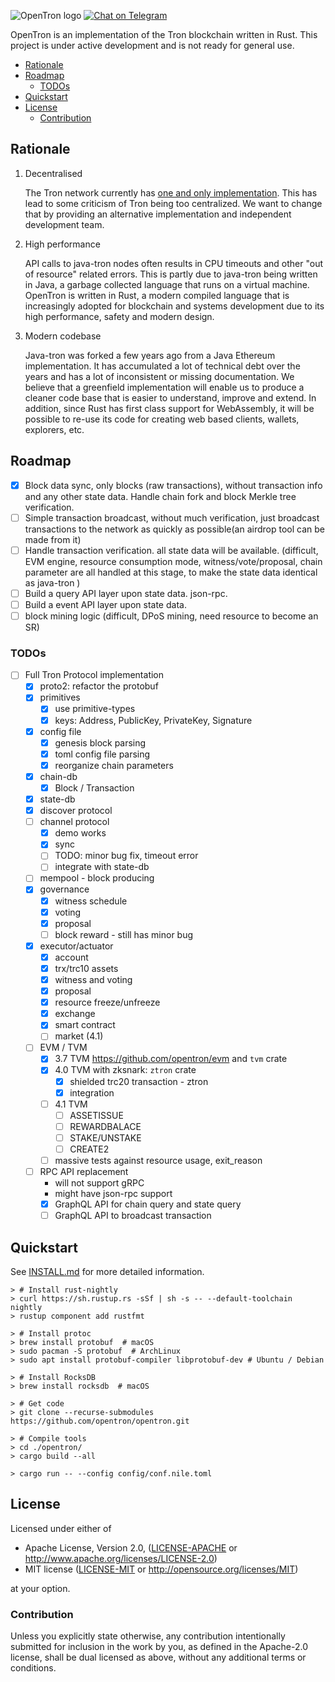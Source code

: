 ![OpenTron logo](https://github.com/opentron/press-kit/raw/master/logos/logo-w-typeface-white-1100x300.png)
[![Chat on Telegram](https://img.shields.io/badge/opentron-Chat%20on%20Telegram-blue)](https://t.me/opentron)

OpenTron is an implementation of the Tron blockchain written in Rust. This project is under active development and is
not ready for general use.

<!-- START doctoc generated TOC please keep comment here to allow auto update -->
<!-- DON'T EDIT THIS SECTION, INSTEAD RE-RUN doctoc TO UPDATE -->

- [Rationale](#rationale)
- [Roadmap](#roadmap)
  - [TODOs](#todos)
- [Quickstart](#quickstart)
- [License](#license)
  - [Contribution](#contribution)

<!-- END doctoc generated TOC please keep comment here to allow auto update -->

## Rationale

1. Decentralised

   The Tron network currently has [one and only implementation](https://github.com/tronprotocol/java-tron). This
   has lead to some criticism of Tron being too centralized. We want to change that by providing an alternative
   implementation and independent development team.

2. High performance

   API calls to java-tron nodes often results in CPU timeouts and other "out of resource" related errors. This is partly
   due to java-tron being written in Java, a garbage collected language that runs on a virtual machine. OpenTron is
   written in Rust, a modern compiled language that is increasingly adopted for blockchain and systems development due
   to its high performance, safety and modern design.

3. Modern codebase

   Java-tron was forked a few years ago from a Java Ethereum implementation. It has accumulated a lot of technical debt
   over the years and has a lot of inconsistent or missing documentation. We believe that a greenfield implementation
   will enable us to produce a cleaner code base that is easier to understand, improve and extend. In addition, since
   Rust has first class support for WebAssembly, it will be possible to re-use its code for creating web based clients,
   wallets, explorers, etc.

## Roadmap

- [x] Block data sync, only blocks (raw transactions), without transaction info and any other state data. Handle chain fork and block Merkle tree verification.
- [ ] Simple transaction broadcast, without much verification, just broadcast transactions to the network as quickly as possible(an airdrop tool can be made from it)
- [ ] Handle transaction verification. all state data will be available. (difficult, EVM engine, resource consumption mode, witness/vote/proposal, chain parameter are all handled at this stage, to make the state data identical as java-tron )
- [ ] Build a query API layer upon state data. json-rpc.
- [ ] Build a event API layer upon state data.
- [ ] block mining logic (difficult, DPoS mining, need resource to become an SR)

### TODOs

- [ ] Full Tron Protocol implementation
  - [x] proto2: refactor the protobuf
  - [x] primitives
    - [x] use primitive-types
    - [x] keys: Address, PublicKey, PrivateKey, Signature
  - [x] config file
    - [x] genesis block parsing
    - [x] toml config file parsing
    - [x] reorganize chain parameters
  - [x] chain-db
    - [x] Block / Transaction
  - [x] state-db
  - [x] discover protocol
  - [ ] channel protocol
    - [x] demo works
    - [x] sync
    - [ ] TODO: minor bug fix, timeout error
    - [ ] integrate with state-db
  - [ ] mempool - block producing
  - [x] governance
    - [x] witness schedule
    - [x] voting
    - [x] proposal
    - [ ] block reward - still has minor bug
  - [x] executor/actuator
    - [x] account
    - [x] trx/trc10 assets
    - [x] witness and voting
    - [x] proposal
    - [x] resource freeze/unfreeze
    - [x] exchange
    - [x] smart contract
    - [ ] market (4.1)
  - [ ] EVM / TVM
    - [x] 3.7 TVM <https://github.com/opentron/evm> and `tvm` crate
    - [x] 4.0 TVM with zksnark: `ztron` crate
      - [x] shielded trc20 transaction - ztron
      - [x] integration
    - [ ] 4.1 TVM
      - [ ] ASSETISSUE
      - [ ] REWARDBALACE
      - [ ] STAKE/UNSTAKE
      - [ ] CREATE2
    - [ ] massive tests against resource usage, exit_reason
  - [ ] RPC API replacement
    - will not support gRPC
    - might have json-rpc support
    - [x] GraphQL API for chain query and state query
    - [ ] GraphQL API to broadcast transaction

## Quickstart

See [INSTALL.md](./INSTALL.md) for more detailed information.

```console
> # Install rust-nightly
> curl https://sh.rustup.rs -sSf | sh -s -- --default-toolchain nightly
> rustup component add rustfmt

> # Install protoc
> brew install protobuf  # macOS
> sudo pacman -S protobuf  # ArchLinux
> sudo apt install protobuf-compiler libprotobuf-dev # Ubuntu / Debian

> # Install RocksDB
> brew install rocksdb  # macOS

> # Get code
> git clone --recurse-submodules https://github.com/opentron/opentron.git

> # Compile tools
> cd ./opentron/
> cargo build --all

> cargo run -- --config config/conf.nile.toml
```

## License

Licensed under either of

- Apache License, Version 2.0, ([LICENSE-APACHE](LICENSE-APACHE) or <http://www.apache.org/licenses/LICENSE-2.0>)
- MIT license ([LICENSE-MIT](LICENSE-MIT) or <http://opensource.org/licenses/MIT>)

at your option.

### Contribution

Unless you explicitly state otherwise, any contribution intentionally submitted
for inclusion in the work by you, as defined in the Apache-2.0 license, shall be dual licensed as above, without any
additional terms or conditions.

